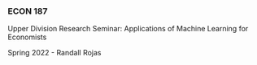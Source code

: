### ECON 187

Upper Division Research Seminar: Applications of Machine Learning for Economists

Spring 2022 - Randall Rojas
